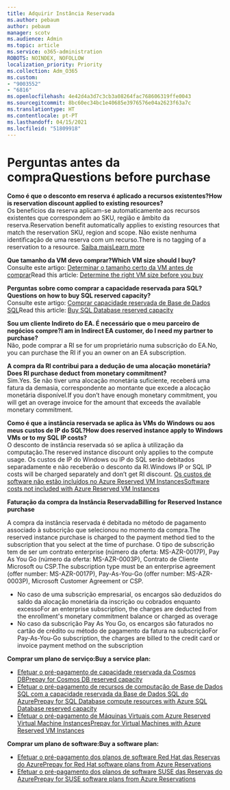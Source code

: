 ```yaml
---
title: Adquirir Instância Reservada
ms.author: pebaum
author: pebaum
manager: scotv
ms.audience: Admin
ms.topic: article
ms.service: o365-administration
ROBOTS: NOINDEX, NOFOLLOW
localization_priority: Priority
ms.collection: Adm_O365
ms.custom:
- "9003552"
- "6816"
ms.openlocfilehash: 4e42d4a3d7c3cb3a08264fac768606319ffe0043
ms.sourcegitcommit: 8bc60ec34bc1e40685e3976576e04a2623f63a7c
ms.translationtype: HT
ms.contentlocale: pt-PT
ms.lasthandoff: 04/15/2021
ms.locfileid: "51809918"
---
```

# <a name="questions-before-purchase"></a><span data-ttu-id="758c9-102">Perguntas antes da compra</span><span class="sxs-lookup"><span data-stu-id="758c9-102">Questions before purchase</span></span>

<span data-ttu-id="758c9-103">**Como é que o desconto em reserva é aplicado a recursos existentes?**</span><span class="sxs-lookup"><span data-stu-id="758c9-103">**How is reservation discount applied to existing resources?**</span></span>  
<span data-ttu-id="758c9-104">Os benefícios da reserva aplicam-se automaticamente aos recursos existentes que correspondem ao SKU, região e âmbito da reserva.</span><span class="sxs-lookup"><span data-stu-id="758c9-104">Reservation benefit automatically applies to existing resources that match the reservation SKU, region and scope.</span></span> <span data-ttu-id="758c9-105">Não existe nenhuma identificação de uma reserva com um recurso.</span><span class="sxs-lookup"><span data-stu-id="758c9-105">There is no tagging of a reservation to a resource.</span></span> [<span data-ttu-id="758c9-106">Saiba mais</span><span class="sxs-lookup"><span data-stu-id="758c9-106">Learn more</span></span>](https://docs.microsoft.com/azure/cost-management-billing/reservations/save-compute-costs-reservations?WT.mc_id=Portal-Microsoft_Azure_Support#how-reservation-discount-is-applied) 

<span data-ttu-id="758c9-107">**Que tamanho da VM devo comprar?**</span><span class="sxs-lookup"><span data-stu-id="758c9-107">**Which VM size should I buy?**</span></span>  
<span data-ttu-id="758c9-108">Consulte este artigo: [Determinar o tamanho certo da VM antes de comprar](https://docs.microsoft.com/azure/virtual-machines/windows/prepay-reserved-vm-instances?toc=/azure/billing/TOC.json&WT.mc_id=Portal-Microsoft_Azure_Support#determine-the-right-vm-size-before-you-buy)</span><span class="sxs-lookup"><span data-stu-id="758c9-108">Read this article: [Determine the right VM size before you buy](https://docs.microsoft.com/azure/virtual-machines/windows/prepay-reserved-vm-instances?toc=/azure/billing/TOC.json&WT.mc_id=Portal-Microsoft_Azure_Support#determine-the-right-vm-size-before-you-buy)</span></span>

<span data-ttu-id="758c9-109">**Perguntas sobre como comprar a capacidade reservada para SQL?**</span><span class="sxs-lookup"><span data-stu-id="758c9-109">**Questions on how to buy SQL reserved capacity?**</span></span>  
<span data-ttu-id="758c9-110">Consulte este artigo: [Comprar capacidade reservada de Base de Dados SQL](https://docs.microsoft.com/azure/sql-database/sql-database-reserved-capacity?toc=/azure/billing/TOC.json&WT.mc_id=Portal-Microsoft_Azure_Support#buy-sql-database-reserved-capacity)</span><span class="sxs-lookup"><span data-stu-id="758c9-110">Read this article: [Buy SQL Database reserved capacity](https://docs.microsoft.com/azure/sql-database/sql-database-reserved-capacity?toc=/azure/billing/TOC.json&WT.mc_id=Portal-Microsoft_Azure_Support#buy-sql-database-reserved-capacity)</span></span>

<span data-ttu-id="758c9-111">**Sou um cliente Indireto do EA. É necessário que o meu parceiro de negócios compre?**</span><span class="sxs-lookup"><span data-stu-id="758c9-111">**I am in Indirect EA customer, do I need my partner to purchase?**</span></span>  
<span data-ttu-id="758c9-112">Não, pode comprar a RI se for um proprietário numa subscrição do EA.</span><span class="sxs-lookup"><span data-stu-id="758c9-112">No, you can purchase the RI if you an owner on an EA subscription.</span></span>

<span data-ttu-id="758c9-113">**A compra da RI contribui para a dedução de uma alocação monetária?**</span><span class="sxs-lookup"><span data-stu-id="758c9-113">**Does RI purchase deduct from monetary commitment?**</span></span>  
<span data-ttu-id="758c9-114">Sim.</span><span class="sxs-lookup"><span data-stu-id="758c9-114">Yes.</span></span> <span data-ttu-id="758c9-115">Se não tiver uma alocação monetária suficiente, receberá uma fatura da demasia, correspondente ao montante que excede a alocação monetária disponível.</span><span class="sxs-lookup"><span data-stu-id="758c9-115">If you don’t have enough monetary commitment, you will get an overage invoice for the amount that exceeds the available monetary commitment.</span></span>

<span data-ttu-id="758c9-116">**Como é que a instância reservada se aplica às VMs do Windows ou aos meus custos de IP do SQL?**</span><span class="sxs-lookup"><span data-stu-id="758c9-116">**How does reserved instance apply to Windows VMs or to my SQL IP costs?**</span></span>  
<span data-ttu-id="758c9-117">O desconto de instância reservada só se aplica à utilização da computação.</span><span class="sxs-lookup"><span data-stu-id="758c9-117">The reserved instance discount only applies to the compute usage.</span></span> <span data-ttu-id="758c9-118">Os custos de IP do Windows ou IP do SQL serão debitados separadamente e não receberão o desconto da RI.</span><span class="sxs-lookup"><span data-stu-id="758c9-118">Windows IP or SQL IP costs will be charged separately and don’t get RI discount.</span></span> [<span data-ttu-id="758c9-119">Os custos de software não estão incluídos no Azure Reserved VM Instances</span><span class="sxs-lookup"><span data-stu-id="758c9-119">Software costs not included with Azure Reserved VM Instances</span></span>](https://docs.microsoft.com/azure/billing/billing-reserved-instance-windows-software-costs?WT.mc_id=Portal-Microsoft_Azure_Support)  
      
<span data-ttu-id="758c9-120">**Faturação da compra da Instância Reservada**</span><span class="sxs-lookup"><span data-stu-id="758c9-120">**Billing for Reserved Instance purchase**</span></span>  
      
<span data-ttu-id="758c9-121">A compra da instância reservada é debitada no método de pagamento associado à subscrição que selecionou no momento da compra.</span><span class="sxs-lookup"><span data-stu-id="758c9-121">The reserved instance purchase is charged to the payment method tied to the subscription that you select at the time of purchase.</span></span> <span data-ttu-id="758c9-122">O tipo de subscrição tem de ser um contrato enterprise (número da oferta: MS-AZR-0017P), Pay As You Go (número da oferta: MS-AZR-0003P), Contrato de Cliente Microsoft ou CSP.</span><span class="sxs-lookup"><span data-stu-id="758c9-122">The subscription type must be an enterprise agreement (offer number: MS-AZR-0017P), Pay-As-You-Go (offer number: MS-AZR-0003P), Microsoft Customer Agreement or CSP.</span></span>

-   <span data-ttu-id="758c9-123">No caso de uma subscrição empresarial, os encargos são deduzidos do saldo da alocação monetária da inscrição ou cobrados enquanto excesso</span><span class="sxs-lookup"><span data-stu-id="758c9-123">For an enterprise subscription, the charges are deducted from the enrollment's monetary commitment balance or charged as overage</span></span>
-   <span data-ttu-id="758c9-124">No caso da subscrição Pay As You Go, os encargos são faturados no cartão de crédito ou método de pagamento da fatura na subscrição</span><span class="sxs-lookup"><span data-stu-id="758c9-124">For Pay-As-You-Go subscription, the charges are billed to the credit card or invoice payment method on the subscription</span></span>

<span data-ttu-id="758c9-125">**Comprar um plano de serviço:**</span><span class="sxs-lookup"><span data-stu-id="758c9-125">**Buy a service plan:**</span></span>

-   [<span data-ttu-id="758c9-126">Efetuar o pré-pagamento de capacidade reservada da Cosmos DB</span><span class="sxs-lookup"><span data-stu-id="758c9-126">Prepay for Cosmos DB reserved capacity</span></span>](https://docs.microsoft.com/azure/cosmos-db/cosmos-db-reserved-capacity?WT.mc_id=Portal-Microsoft_Azure_Support)
-   [<span data-ttu-id="758c9-127">Efetuar o pré-pagamento de recursos de computação de Base de Dados SQL com a capacidade reservada da Base de Dados SQL do Azure</span><span class="sxs-lookup"><span data-stu-id="758c9-127">Prepay for SQL Database compute resources with Azure SQL Database reserved capacity</span></span>](https://docs.microsoft.com/azure/sql-database/sql-database-reserved-capacity?WT.mc_id=Portal-Microsoft_Azure_Support)
-   [<span data-ttu-id="758c9-128">Efetuar o pré-pagamento de Máquinas Virtuais com Azure Reserved Virtual Machine Instances</span><span class="sxs-lookup"><span data-stu-id="758c9-128">Prepay for Virtual Machines with Azure Reserved VM Instances</span></span>](https://docs.microsoft.com/azure/virtual-machines/windows/prepay-reserved-vm-instances?WT.mc_id=Portal-Microsoft_Azure_Support)

<span data-ttu-id="758c9-129">**Comprar um plano de software:**</span><span class="sxs-lookup"><span data-stu-id="758c9-129">**Buy a software plan:**</span></span>

-   [<span data-ttu-id="758c9-130">Efetuar o pré-pagamento dos planos de software Red Hat das Reservas do Azure</span><span class="sxs-lookup"><span data-stu-id="758c9-130">Prepay for Red Hat software plans from Azure Reservations</span></span>](https://docs.microsoft.com/azure/virtual-machines/linux/prepay-rhel-software-charges?WT.mc_id=Portal-Microsoft_Azure_Support)
-   [<span data-ttu-id="758c9-131">Efetuar o pré-pagamento dos planos de software SUSE das Reservas do Azure</span><span class="sxs-lookup"><span data-stu-id="758c9-131">Prepay for SUSE software plans from Azure Reservations</span></span>](https://docs.microsoft.com/azure/virtual-machines/linux/prepay-suse-software-charges?WT.mc_id=Portal-Microsoft_Azure_Support)
